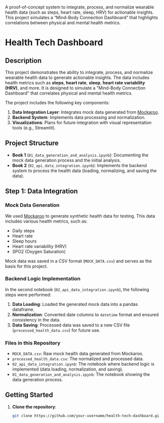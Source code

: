 A proof-of-concept system to integrate, process, and normalize wearable health data (such as steps, heart rate, sleep, HRV) for actionable insights. This project simulates a “Mind-Body Connection Dashboard” that highlights correlations between physical and mental health metrics.

# Health Tech Dashboard

## Description

This project demonstrates the ability to integrate, process, and normalize wearable health data to generate actionable insights. The data includes health metrics such as **steps**, **heart rate**, **sleep**, **heart rate variability (HRV)**, and more. It is designed to simulate a "Mind-Body Connection Dashboard" that correlates physical and mental health metrics.

The project includes the following key components:
1. **Data Integration Layer**: Integrates mock data generated from [Mockaroo](https://mockaroo.com/).
2. **Backend System**: Implements data processing and normalization.
3. **Visualizations**: Plans for future integration with visual representation tools (e.g., Streamlit).

## Project Structure

- **Book 1** (`01_data_generation_and_analysis.ipynb`): Documenting the mock data generation process and the initial analysis.
- **Book 2** (`02_api_data_integration.ipynb`): Implements the backend system to process the health data (loading, normalizing, and saving the data).

## Step 1: Data Integration

### **Mock Data Generation**
We used [Mockaroo](https://mockaroo.com/) to generate synthetic health data for testing. This data includes various health metrics, such as:
- Daily steps
- Heart rate
- Sleep hours
- Heart rate variability (HRV)
- SPO2 (Oxygen Saturation)

Mock data was saved in a CSV format (`MOCK_DATA.csv`) and serves as the basis for this project.

### **Backend Logic Implementation**
In the second notebook (`02_api_data_integration.ipynb`), the following steps were performed:
1. **Data Loading**: Loaded the generated mock data into a pandas dataframe.
2. **Normalization**: Converted date columns to `datetime` format and ensured consistency in the data.
3. **Data Saving**: Processed data was saved to a new CSV file (`processed_health_data.csv`) for future use.

### **Files in this Repository**
- `MOCK_DATA.csv`: Raw mock health data generated from Mockaroo.
- `processed_health_data.csv`: The normalized and processed data.
- `02_api_data_integration.ipynb`: The notebook where backend logic is implemented (data loading, normalization, and saving).
- `01_data_generation_and_analysis.ipynb`: The notebook showing the data generation process.

## Getting Started

1. **Clone the repository**:
   ```bash
   git clone https://github.com/your-username/health-tech-dashboard.git
